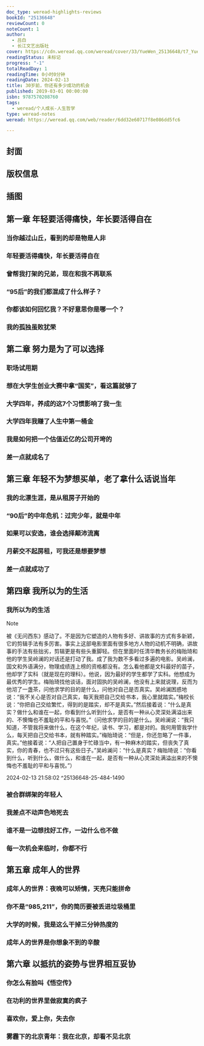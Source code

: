 ```yaml
---
doc_type: weread-highlights-reviews
bookId: "25136648"
reviewCount: 0
noteCount: 1
author:
  - 吕白
  - 长江文艺出版社
cover: https://cdn.weread.qq.com/weread/cover/33/YueWen_25136648/t7_YueWen_25136648.jpg
readingStatus: 未标记
progress: "-1"
totalReadDay: 1
readingTime: 0小时0分钟
readingDate: 2024-02-13
title: 30岁前，你还有多少成功的机会
published: 2019-03-01 00:00:00
isbn: 9787570208760
tags:
  - weread/个人成长-人生哲学
type: weread-notes
weread: https://weread.qq.com/web/reader/6dd32e60717f8e086dd5fc6

---
```



## 封面

## 版权信息

## 插图

## 第一章 年轻要活得痛快，年长要活得自在

### 当你越过山丘，看到的却是物是人非

### 年轻要活得痛快，年长要活得自在

### 曾帮我打架的兄弟，现在和我不再联系

### “95后”的我们都混成了什么样子？

### 你都该如何回忆我？不好意思你是哪一个？

### 我的孤独虽败犹荣

## 第二章 努力是为了可以选择

### 职场试用期

### 想在大学生创业大赛中拿“国奖”，看这篇就够了

### 大学四年，养成的这7个习惯影响了我一生

### 大学四年我赚了人生中第一桶金

### 我是如何把一个估值近亿的公司开垮的

### 差一点就成名了

## 第三章 年轻不为梦想买单，老了拿什么话说当年

### 我的北漂生涯，是从租房子开始的

### “90后”的中年危机：过完少年，就是中年

### 如果可以安逸，谁会选择颠沛流离

### 月薪交不起房租，可我还是想要梦想

### 差一点就成功了

## 第四章 我所以为的生活

### 我所以为的生活

> [!NOTE] 
> 被《无问西东》感动了。不是因为它塑造的人物有多好、讲故事的方式有多新颖，它的剪辑手法有多厉害。事实上这部电影里面有很多地方人物的动机不明确，讲故事的手法有些拙劣，剪辑更是有些头重脚轻。但在里面时任清华教务长的梅贻琦和他的学生吴岭澜的对话还是打动了我。成了我为数不多看过多遍的电影。吴岭澜，国文和外语满分，物理成绩连上榜的资格都没有。怎么看他都是文科最好的苗子，他却学了实科（就是现在的理科）。他说，因为最好的学生都学了实科。他想成为最优秀的学生。梅贻琦找他谈话，面对固执的吴岭澜，他没有上来就说理，反而为他沏了一盏茶，问他求学的目的是什么，问他对自己是否真实。吴岭澜困惑地说：“我不关心是否对自己真实，每天我把自己交给书本，我心里就踏实。”梅校长说：“你把自己交给繁忙，得到的是踏实，却不是真实。”然后接着说：“什么是真实？做什么和谁在一起，你看到什么听到什么，是否有一种从心灵深处满溢出来的、不懊悔也不羞耻的平和与喜悦。”（问他求学的目的是什么。吴岭澜说：“我只知道，不管我将来做什么，在这个年纪，读书、学习，都是对的。我何用管我学什么，每天把自己交给书本，就有种踏实。”梅贻琦说：“但是，你还忽略了一件事，真实。”他接着说：“人把自己置身于忙碌当中，有一种麻木的踏实，但丧失了真实，你的青春，也不过只有这些日子。”吴岭澜问：“什么是真实？梅贻琦说：“你看到什么，听到什么，做什么，和谁在一起，是否有一种从心灵深处满溢出来的不懊悔也不羞耻的平和与喜悦。”）
> 
> 2024-02-13 21:58:02 ^25136648-25-484-1490

### 被合群绑架的年轻人

### 我差点不动声色地死去

### 谁不是一边想找好工作，一边什么也不做

### 每一次机会来临时，你都不行

## 第五章 成年人的世界

### 成年人的世界：夜晚可以矫情，天亮只能拼命

### 你不是“985,211”，你的简历要被丢进垃圾桶里

### 大学的时候，我是这么干掉三分钟热度的

### 成年人的世界是你想象不到的辛酸

## 第六章 以抵抗的姿势与世界相互妥协

### 你怎么有脸叫《悟空传》

### 在功利的世界里做寂寞的疯子

### 喜欢你，爱上你，失去你

### 雾霾下的北京青年：我在北京，却看不见北京


